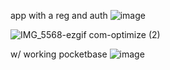 app with a reg and auth
![image](https://github.com/user-attachments/assets/d5336573-1953-44ce-b80c-3e2185bf3f0a)

![IMG_5568-ezgif com-optimize (2)](https://github.com/user-attachments/assets/5587ba10-1851-4d11-988f-2867937c7168)

w/ working pocketbase
![image](https://github.com/user-attachments/assets/7027fb93-fc2e-47ea-a48d-cdc44b01fba9)
